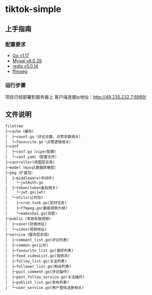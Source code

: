 # tiktok-simple

## 上手指南

### 配置要求

- [Go v1.17](https://go.dev/)
- [Mysql v8.0.28](https://www.mysql.com/)
- [redis v5.0.14](https://redis.io/)
- [ffmpeg](https://ffmpeg.org/)

### **运行步骤**

项目已经部署到服务器上
客户端连接ip地址：http://49.235.232.7:8989/

## 文件说明

```shell
filetree
├─cache（缓存）
│  ├─count.go（评论总数，点赞总数相关）
│  └─favourite.go（点赞逻辑相关）
├─conf
│  ├─conf.go（viper配置）
│  └─conf.yaml（配置文件）
├─controller(视图层实现)
├─model（mysql数据库模型）
├─pkg（扩展包）
│  ├─middleware(中间件)
│    └─jwtAuth.go
│  ├─token(token鉴权相关)
│    └─jwt.go(jwt)
│  └─utils(公共包)
│    ├─cron_task.go(定时任务)
│    ├─ffmpeg.go(截取视频为帧)
│    └─makesha1.go(加密)
├─public（本地存放视频）
│  ├─cover(封面地址)
│  └─video(视频地址)
├─service（服务层实现）
│  ├─comment_list.go(评论列表)
│  ├─common.go(公共)
│  ├─favourite_list.go(喜好列表)
│  ├─feed_videoList.go(视频流)
│  ├─follow_list.go(关注列表)
│  ├─follower_list.go(粉丝列表)
│  ├─post_comment.go(评论操作)
│  ├─post_follow_service.go(关注操作)
│  ├─publish_list.go(发布列表)
│  └─user_service.go(用户登陆注册相关)
```
